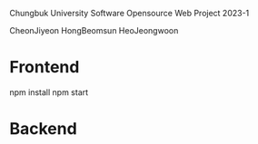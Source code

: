 Chungbuk University Software
Opensource Web Project 2023-1

CheonJiyeon
HongBeomsun
HeoJeongwoon



# Frontend
npm install
npm start


# Backend
